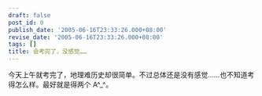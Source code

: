 ```yaml
---
draft: false
post_id: 0
publish_date: '2005-06-16T23:33:26.000+08:00'
revise_date: '2005-06-16T23:33:26.000+08:00'
tags: []
title: 会考完了，没感觉……
---
```


今天上午就考完了，地理难历史却很简单。不过总体还是没有感觉……也不知道考得怎么样。最好就是得两个 A^\_^。
